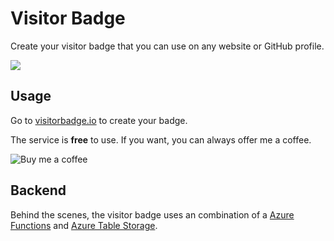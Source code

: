 # Visitor Badge

Create your visitor badge that you can use on any website or GitHub profile.

![](https://api.visitorbadge.io/api/VisitorHit?user=estruyf&repo=github-visitors-badge&countColor=%23263759)

## Usage

Go to [visitorbadge.io](https://visitorbadge.io) to create your badge. 

The service is **free** to use. If you want, you can always offer me a coffee.

<a href="https://www.buymeacoffee.com/zMeFRy9" title="Buy me a coffee">
  <img src="https://img.shields.io/badge/Buy%20me%20a%20coffee-€%203-blue?logo=buy-me-a-coffee&style=for-the-badge" alt="Buy me a coffee" style="display: inline-block" />
</a>

## Backend

Behind the scenes, the visitor badge uses an combination of a [Azure Functions](https://azure.microsoft.com/en-us/services/functions/#overview) and [Azure Table Storage](https://azure.microsoft.com/en-us/services/storage/tables/#overview). 
